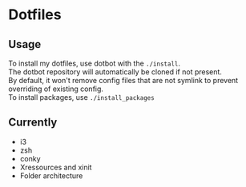# Dotfiles

## Usage

To install my dotfiles, use dotbot with the `./install`.  
The dotbot repository will automatically be cloned if not present.  
By default, it won't remove config files that are not symlink to prevent overriding of existing config.  
To install packages, use `./install_packages`

## Currently

- i3
- zsh
- conky
- Xressources and xinit
- Folder architecture
